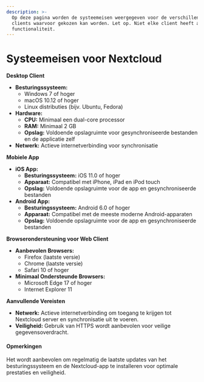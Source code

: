 ```yaml
---
description: >-
  Op deze pagina worden de systeemeisen weergegeven voor de verschillende
  clients waarvoor gekozen kan worden. Let op. Niet elke client heeft alle
  functionaliteit.
---
```


# Systeemeisen voor Nextcloud

**Desktop Client**

* **Besturingssysteem:**
  * Windows 7 of hoger
  * macOS 10.12 of hoger
  * Linux distributies (bijv. Ubuntu, Fedora)
* **Hardware:**
  * **CPU:** Minimaal een dual-core processor
  * **RAM:** Minimaal 2 GB
  * **Opslag:** Voldoende opslagruimte voor gesynchroniseerde bestanden en de applicatie zelf
* **Netwerk:** Actieve internetverbinding voor synchronisatie

**Mobiele App**

* **iOS App:**
  * **Besturingssysteem:** iOS 11.0 of hoger
  * **Apparaat:** Compatibel met iPhone, iPad en iPod touch
  * **Opslag:** Voldoende opslagruimte voor de app en gesynchroniseerde bestanden
* **Android App:**
  * **Besturingssysteem:** Android 6.0 of hoger
  * **Apparaat:** Compatibel met de meeste moderne Android-apparaten
  * **Opslag:** Voldoende opslagruimte voor de app en gesynchroniseerde bestanden

**Browserondersteuning voor Web Client**

* **Aanbevolen Browsers:**
  * Firefox (laatste versie)
  * Chrome (laatste versie)
  * Safari 10 of hoger
* **Minimaal Ondersteunde Browsers:**
  * Microsoft Edge 17 of hoger
  * Internet Explorer 11

**Aanvullende Vereisten**

* **Netwerk:** Actieve internetverbinding om toegang te krijgen tot Nextcloud server en synchronisatie uit te voeren.
* **Veiligheid:** Gebruik van HTTPS wordt aanbevolen voor veilige gegevensoverdracht.

#### Opmerkingen

Het wordt aanbevolen om regelmatig de laatste updates van het besturingssysteem en de Nextcloud-app te installeren voor optimale prestaties en veiligheid.
